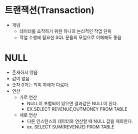 # 트랜잭션(Transaction)
 
* 개념
  * 데이터를 조작하기 위한 하나의 논리적인 작업 단위
  * 작업 수행에 필요한 SQL 문들의 모임으로 이해해도 좋음


# NULL
* 존재하지 않음
* 값이 없음
* 숫자 0과는 의미 자체가 다르다.
* 연산
  * 가로 연산
    * NULL이 포함되어 있으면 결과값은 NULL이 된다.
    * EX.SELECT REVENUE,OUTMONEY FROM TABLE
  * 세로 연산
    * 다른 인스턴스의 데이터와 연산할 때 NULL 값을 제외한다.
    * ex. SELECT SUM(REVENUE) FROM TABLE   
  
    
